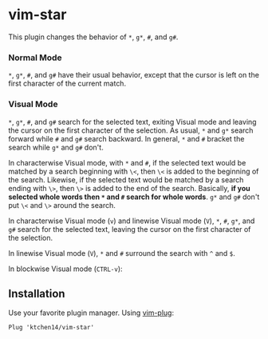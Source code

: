 vim-star
========

This plugin changes the behavior of `*`, `g*`, `#`, and `g#`.

### Normal Mode

`*`, `g*`, `#`, and `g#` have their usual behavior, except that the cursor is
left on the first character of the current match.

### Visual Mode

`*`, `g*`, `#`, and `g#` search for the selected text, exiting Visual mode and
leaving the cursor on the first character of the selection. As usual, `*` and
`g*` search forward while `#` and `g#` search backward. In general, `*` and `#`
bracket the search while `g*` and `g#` don't.

In characterwise Visual mode, with `*` and `#`, if the selected text would be
matched by a search beginning with `\<`, then `\<` is added to the beginning of
the search. Likewise, if the selected text would be matched by a search ending
with `\>`, then `\>` is added to the end of the search. Basically, **if you
selected whole words then `*` and `#` search for whole words**. `g*` and `g#`
don't put `\<` and `\>` around the search.

In characterwise Visual mode (`v`) and linewise Visual mode (`V`), `*`, `#`,
`g*`, and `g#` search for the selected text, leaving the cursor on the first
character of the selection.


In linewise Visual mode (`V`), `*` and `#` surround the search with `^` and `$`.

In blockwise Visual mode (`CTRL-v`):

Installation
------------

Use your favorite plugin manager. Using [vim-plug]:

```vim
Plug 'ktchen14/vim-star'
```

[vim-plug]: https://github.com/junegunn/vim-plug
